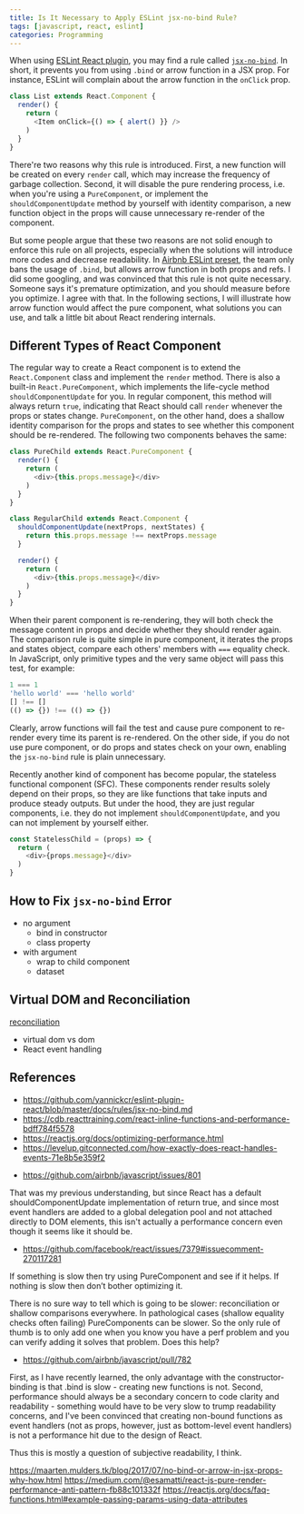 ```yaml
---
title: Is It Necessary to Apply ESLint jsx-no-bind Rule?
tags: [javascript, react, eslint]
categories: Programming
---
```


When using [ESLint React plugin][1], you may find a rule called [`jsx-no-bind`][2]. In short, it prevents you from using `.bind` or arrow function in a JSX prop. For instance, ESLint will complain about the arrow function in the `onClick` prop.

```javascript
class List extends React.Component {
  render() {
    return (
      <Item onClick={() => { alert() }} />
    )
  }
}
```

There're two reasons why this rule is introduced. First, a new function will be created on every `render` call, which may increase the frequency of garbage collection. Second, it will disable the pure rendering process, i.e. when you're using a `PureComponent`, or implement the `shouldComponentUpdate` method by yourself with identity comparison, a new function object in the props will cause unnecessary re-render of the component.

But some people argue that these two reasons are not solid enough to enforce this rule on all projects, especially when the solutions will introduce more codes and decrease readability. In [Airbnb ESLint preset][3], the team only bans the usage of `.bind`, but allows arrow function in both props and refs. I did some googling, and was convinced that this rule is not quite necessary. Someone says it's premature optimization, and you should measure before you optimize. I agree with that. In the following sections, I will illustrate how arrow function would affect the pure component, what solutions you can use, and talk a little bit about React rendering internals.

<!-- more -->

## Different Types of React Component

The regular way to create a React component is to extend the `React.Component` class and implement the `render` method. There is also a built-in `React.PureComponent`, which implements the life-cycle method `shouldComponentUpdate` for you. In regular component, this method will always return `true`, indicating that React should call `render` whenever the props or states change. `PureComponent`, on the other hand, does a shallow identity comparison for the props and states to see whether this component should be re-rendered. The following two components behaves the same:

```javascript
class PureChild extends React.PureComponent {
  render() {
    return (
      <div>{this.props.message}</div>
    )
  }
}

class RegularChild extends React.Component {
  shouldComponentUpdate(nextProps, nextStates) {
    return this.props.message !== nextProps.message
  }

  render() {
    return (
      <div>{this.props.message}</div>
    )
  }
}
```

When their parent component is re-rendering, they will both check the message content in props and decide whether they should render again. The comparison rule is quite simple in pure component, it iterates the props and states object, compare each others' members with `===` equality check. In JavaScript, only primitive types and the very same object will pass this test, for example:

```javascript
1 === 1
'hello world' === 'hello world'
[] !== []
(() => {}) !== (() => {})
```

Clearly, arrow functions will fail the test and cause pure component to re-render every time its parent is re-rendered. On the other side, if you do not use pure component, or do props and states check on your own, enabling the `jsx-no-bind` rule is plain unnecessary.

Recently another kind of component has become popular, the stateless functional component (SFC). These components render results solely depend on their props, so they are like functions that take inputs and produce steady outputs. But under the hood, they are just regular components, i.e. they do not implement `shouldComponentUpdate`, and you can not implement by yourself either.

```javascript
const StatelessChild = (props) => {
  return (
    <div>{props.message}</div>
  )
}
```

## How to Fix `jsx-no-bind` Error

* no argument
    * bind in constructor
    * class property
* with argument
    * wrap to child component
    * dataset


## Virtual DOM and Reconciliation

[reconciliation][4]

* virtual dom vs dom
* React event handling


## References

* https://github.com/yannickcr/eslint-plugin-react/blob/master/docs/rules/jsx-no-bind.md
* https://cdb.reacttraining.com/react-inline-functions-and-performance-bdff784f5578
* https://reactjs.org/docs/optimizing-performance.html
* https://levelup.gitconnected.com/how-exactly-does-react-handles-events-71e8b5e359f2


[1]: https://github.com/yannickcr/eslint-plugin-react
[2]: https://github.com/yannickcr/eslint-plugin-react/blob/master/docs/rules/jsx-no-bind.md
[3]: https://github.com/airbnb/javascript/blob/eslint-config-airbnb-v17.1.0/packages/eslint-config-airbnb/rules/react.js#L93
[4]: https://reactjs.org/docs/reconciliation.html


* https://github.com/airbnb/javascript/issues/801

That was my previous understanding, but since React has a default shouldComponentUpdate implementation of return true, and since most event handlers are added to a global delegation pool and not attached directly to DOM elements, this isn't actually a performance concern even though it seems like it should be.

* https://github.com/facebook/react/issues/7379#issuecomment-270117281

If something is slow then try using PureComponent and see if it helps.
If nothing is slow then don’t bother optimizing it.

There is no sure way to tell which is going to be slower: reconciliation or shallow comparisons everywhere. In pathological cases (shallow equality checks often failing) PureComponents can be slower. So the only rule of thumb is to only add one when you know you have a perf problem and you can verify adding it solves that problem. Does this help?

* https://github.com/airbnb/javascript/pull/782

First, as I have recently learned, the only advantage with the constructor-binding is that .bind is slow - creating new functions is not.
Second, performance should always be a secondary concern to code clarity and readability - something would have to be very slow to trump readability concerns, and I've been convinced that creating non-bound functions as event handlers (not as props, however, just as bottom-level event handlers) is not a performance hit due to the design of React.

Thus this is mostly a question of subjective readability, I think.

https://maarten.mulders.tk/blog/2017/07/no-bind-or-arrow-in-jsx-props-why-how.html
https://medium.com/@esamatti/react-js-pure-render-performance-anti-pattern-fb88c101332f
https://reactjs.org/docs/faq-functions.html#example-passing-params-using-data-attributes
